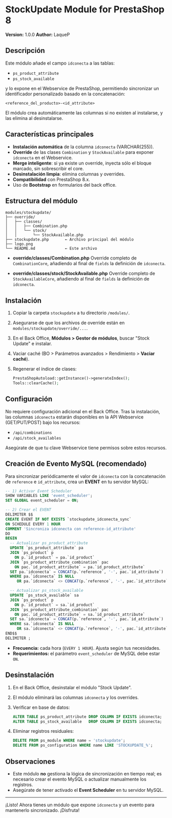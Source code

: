 # StockUpdate Module for PrestaShop 8

**Version:** 1.0.0
**Author:** LaqueP

## Descripción

Este módulo añade el campo `idconecta` a las tablas:

* `ps_product_attribute`
* `ps_stock_available`

y lo expone en el Webservice de PrestaShop, permitiendo sincronizar un identificador personalizado basado en la concatenación:

```
<reference_del_producto>-<id_attribute>
```

El módulo crea automáticamente las columnas si no existen al instalarse, y las elimina al desinstalarse.

## Características principales

* **Instalación automática** de la columna `idconecta` (VARCHAR(255)).
* **Override** de las clases `Combination` y `StockAvailable` para exponer `idconecta` en el Webservice.
* **Merge inteligente**: si ya existe un override, inyecta sólo el bloque marcado, sin sobrescribir el core.
* **Desinstalación limpia**: elimina columnas y overrides.
* **Compatibilidad** con PrestaShop 8.x.
* Uso de **Bootstrap** en formularios del back office.

## Estructura del módulo

```
modules/stockupdate/
├── override/
│   ├── classes/
│   │   ├── Combination.php
│   │   └── stock/
│   │       └── StockAvailable.php
├── stockupdate.php       ← Archivo principal del módulo
├── logo.png
└── README.md             ← Este archivo
```

* **override/classes/Combination.php**
  Override completo de `CombinationCore`, añadiendo al final de `fields` la definición de `idconecta`.

* **override/classes/stock/StockAvailable.php**
  Override completo de `StockAvailableCore`, añadiendo al final de `fields` la definición de `idconecta`.

## Instalación

1. Copiar la carpeta `stockupdate` a tu directorio `/modules/`.
2. Asegurarse de que los archivos de override están en `modules/stockupdate/override/...`.
3. En el Back Office, **Módulos > Gestor de módulos**, buscar "Stock Update" e instalar.
4. Vaciar caché (BO > Parámetros avanzados > Rendimiento > **Vaciar caché**).
5. Regenerar el índice de clases:

   ```php
   PrestaShopAutoload::getInstance()->generateIndex();
   Tools::clearCache();
   ```

## Configuración

No requiere configuración adicional en el Back Office. Tras la instalación, las columnas `idconecta` estarán disponibles en la API Webservice (GET/PUT/POST) bajo los recursos:

* `/api/combinations`
* `/api/stock_availables`

Asegúrate de que tu clave Webservice tiene permisos sobre estos recursos.

## Creación de Evento MySQL (recomendado)

Para sincronizar periódicamente el valor de `idconecta` con la concatenación de `reference` e `id_attribute`, crea un **EVENT** en tu servidor MySQL:

```sql
-- 1) Activar Event Scheduler
SHOW VARIABLES LIKE 'event_scheduler';
SET GLOBAL event_scheduler = ON;

-- 2) Crear el EVENT
DELIMITER $$
CREATE EVENT IF NOT EXISTS `stockupdate_idconecta_sync`
ON SCHEDULE EVERY 1 HOUR
COMMENT 'Sincroniza idconecta con reference-id_attribute'
DO
BEGIN
  -- Actualizar ps_product_attribute
  UPDATE `ps_product_attribute` pa
  JOIN `ps_product` p
    ON p.`id_product` = pa.`id_product`
  JOIN `ps_product_attribute_combination` pac
    ON pac.`id_product_attribute` = pa.`id_product_attribute`
  SET pa.`idconecta` = CONCAT(p.`reference`, '-', pac.`id_attribute`)
  WHERE pa.`idconecta` IS NULL
     OR pa.`idconecta` <> CONCAT(p.`reference`, '-', pac.`id_attribute`);

  -- Actualizar ps_stock_available
  UPDATE `ps_stock_available` sa
  JOIN `ps_product` p
    ON p.`id_product` = sa.`id_product`
  JOIN `ps_product_attribute_combination` pac
    ON pac.`id_product_attribute` = sa.`id_product_attribute`
  SET sa.`idconecta` = CONCAT(p.`reference`, '-', pac.`id_attribute`)
  WHERE sa.`idconecta` IS NULL
     OR sa.`idconecta` <> CONCAT(p.`reference`, '-', pac.`id_attribute`);
END$$
DELIMITER ;
```

* **Frecuencia:** cada hora (`EVERY 1 HOUR`). Ajusta según tus necesidades.
* **Requerimientos:** el parámetro `event_scheduler` de MySQL debe estar `ON`.

## Desinstalación

1. En el Back Office, desinstalar el módulo "Stock Update".
2. El módulo eliminará las columnas `idconecta` y los overrides.
3. Verificar en base de datos:

   ```sql
   ALTER TABLE ps_product_attribute DROP COLUMN IF EXISTS idconecta;
   ALTER TABLE ps_stock_available   DROP COLUMN IF EXISTS idconecta;
   ```
4. Eliminar registros residuales:

   ```sql
   DELETE FROM ps_module WHERE name = 'stockupdate';
   DELETE FROM ps_configuration WHERE name LIKE 'STOCKUPDATE_%';
   ```

## Observaciones

* Este módulo **no** gestiona la lógica de sincronización en tiempo real; es necesario crear el evento MySQL o actualizar manualmente los registros.
* Asegúrate de tener activado el **Event Scheduler** en tu servidor MySQL.

---

¡Listo! Ahora tienes un módulo que expone `idconecta` y un evento para mantenerlo sincronizado. ¡Disfruta!
